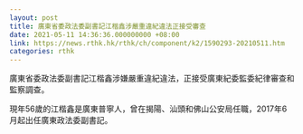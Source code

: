```yaml
---
layout: post
title: 廣東省委政法委副書記江楷鑫涉嚴重違紀違法正接受審查
date: 2021-05-11 14:36:36.000000000 +08:00
link: https://news.rthk.hk/rthk/ch/component/k2/1590293-20210511.htm
categories: rthk
---
```


廣東省委政法委副書記江楷鑫涉嫌嚴重違紀違法，正接受廣東紀委監委紀律審查和監察調查。

現年56歲的江楷鑫是廣東普寧人，曾在揭陽、汕頭和佛山公安局任職，2017年6月起出任廣東政法委副書記。
